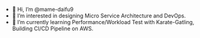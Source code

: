 - 👋 Hi, I’m @mame-daifu9
- 👀 I’m interested in designing Micro Service Architecture and DevOps.
- 🌱 I’m currently learning Performance/Workload Test with Karate-Gatling, Building CI/CD Pipeline on AWS.
<!-- - 💞️ I’m looking to collaborate on ...
- 📫 How to reach me ... -->

<!---
mame-daifu9/mame-daifu9 is a ✨ special ✨ repository because its `README.md` (this file) appears on your GitHub profile.
You can click the Preview link to take a look at your changes.
--->
